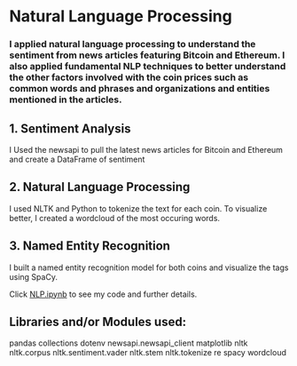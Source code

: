 # Natural Language Processing

### I applied natural language processing to understand the sentiment from news articles featuring Bitcoin and Ethereum. I also applied fundamental NLP techniques to better understand the other factors involved with the coin prices such as common words and phrases and organizations and entities mentioned in the articles.

## 1. Sentiment Analysis

I Used the newsapi to pull the latest news articles for Bitcoin and Ethereum and create a DataFrame of sentiment 

## 2. Natural Language Processing

I used NLTK and Python to tokenize the text for each coin. To visualize better, I created a wordcloud of the most occuring words. 

## 3. Named Entity Recognition

I built a named entity recognition model for both coins and visualize the tags using SpaCy.


Click [NLP.ipynb](https://github.com/pbonner4/NLP/blob/master/Word%20tokenizing/NLP.ipynb) to see my code and further details.


## Libraries and/or Modules used:

pandas 
collections 
dotenv 
newsapi.newsapi_client 
matplotlib 
nltk 
nltk.corpus 
nltk.sentiment.vader 
nltk.stem 
nltk.tokenize 
re 
spacy 
wordcloud 
